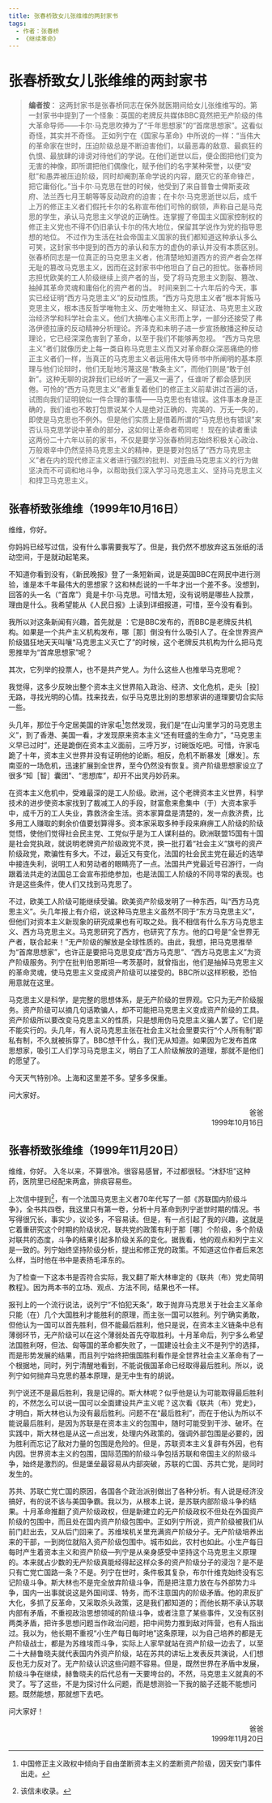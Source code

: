 ```yaml
---
title: 张春桥致女儿张维维的两封家书
tags:
  - 作者：张春桥
  - 《继续革命》
---
```


# 张春桥致女儿张维维的两封家书

> **编者按**：
> 这两封家书是张春桥同志在保外就医期间给女儿张维维写的。第一封家书中提到了一个怪象：英国的老牌反共媒体BBC竟然把无产阶级的伟大革命导师——卡尔·马克思吹捧为了“千年思想家”的“首席思想家”。这看似奇怪，其实并不奇怪。
> 正如列宁在《国家与革命》中所说的一样：“当伟大的革命家在世时，压迫阶级总是不断迫害他们，以最恶毒的敌意、最疯狂的仇恨、最放肆的诽谤对待他们的学说。在他们逝世以后，便企图把他们变为无害的神像，即所谓把他们偶像化，赋予他们的名字某种荣誉，以便“安慰”和愚弄被压迫阶级，同时却阉割革命学说的内容，磨灭它的革命锋芒，把它庸俗化。”当卡尔·马克思在世的时候，他受到了来自普鲁士俾斯麦政府、法兰西七月王朝等等反动政府的迫害；在卡尔·马克思逝世以后，成千上万的修正主义者们假托卡尔的名称宣布他们可怜的纲领，声称自己是马克思的学生，承认马克思主义学说的正确性。连掌握了帝国主义国家控制权的修正主义党也不得不仍旧承认卡尔的伟大地位，保留其学说作为党的指导思想的地位。
> 不过作为生活在社会帝国主义国家的我们都知道这种承认多么可笑，这封家书中提到的西方的承认和东方的虚伪的承认并没有本质区别。
> 张春桥同志是一位真正的马克思主义者，他清楚地知道西方的资产者会怎样无耻的篡改马克思主义，因而在这封家书中他坦白了自己的担忧。张春桥同志担忧欧美的工人阶级继续上资产者的当，受了将马克思主义割裂、篡改、抽掉其革命灵魂和庸俗化的资产者的当。
> 时间来到二十六年后的今天，事实已经证明“西方马克思主义”的反动性质。“西方马克思主义者”根本背叛马克思主义，根本违反哲学唯物主义、历史唯物主义、辩证法、马克思主义政治经济学和科学社会主义。他们大搞唯心主义形而上学，一部分还接受了弗洛伊德拉康的反动精神分析理论。齐泽克和未明子进一步宣扬散播这种反动理论，它已经深深危害到了革命，以至于我们不能够再忽视。
> “西方马克思主义”者们就像历史上每一类自称马克思主义而又对革命群众深恶痛绝的修正主义者们一样，当真正的马克思主义者运用伟大导师书中所阐明的基本原理与他们论辩时，他们无耻地污蔑这是“教条主义”，而他们则是“敢于创新”。这种无聊的说辞我们已经听了一遍又一遍了，任谁听了都会感到厌倦。可怜的“西方马克思主义”者重复着他们的修正主义前辈讲过百遍的话，试图向我们证明貌似一件合理的事情——马克思也有错误。这件事本身是正确的，我们谁也不敢打包票说某个人是绝对正确的、完美的、万无一失的，即使是马克思也不例外。但是他们实质上是借着所谓的“马克思也有错误”来否认马克思学说中革命的部分，这如何让革命者苟同呢！
> 现在的读者重读这两份二十六年以前的家书，不仅是要学习张春桥同志始终积极关心政治、万般艰辛中仍然坚持马克思主义的精神，更是要对包括了“西方马克思主义”者在内的现代修正主义者进行强烈的批判、对歪曲马克思主义的行为做坚决而不可调和地斗争，以帮助我们深入学习马克思主义、坚持马克思主义和捍卫马克思主义。

## 张春桥致张维维（1999年10月16日）

维维，你好。

你妈妈已经写过信，没有什么事需要我写了。但是，我仍然不想放弃这五张纸的活动空间，于是就动起笔来。

不知道你看到没有，《新民晚报》登了一条短新闻，说是英国BBC在网民中进行测验，谁是本千年最伟大的思想家？这和林彪说的一千年才出一个差不多。没想到，回答的头一名（“首席”）竟是卡尔·马克思。可惜太短，没有说明是哪些人投票，理由是什么。我希望能从《人民日报》上读到详细报道，可惜，至今没有看到。

我所以对这条新闻有兴趣，首先就是 ：它是BBC发布的，而BBC是老牌反共机构。如果是一个共产主义机构发布，哪［那］倒没有什么吸引人了。在全世界资产阶级猖狂地天天叫嚷“马克思主义灭亡了”的时候，这个老牌反共机构为什么把马克思推举为“首席思想家”呢？

其次，它列举的投票人，也不是共产党人。为什么这些人也推举马克思呢？

我觉得，这多少反映出整个资本主义世界陷入政治、经济、文化危机，走头［投］无路，寻找光明的心情。找来找去，似乎马克思比别的思想家讲的道理要切合实际一些。

头几年，那位于今定居美国的许家屯[^1]忽然发现，我们是“在山沟里学习的马克思主义”，到了香港、美国一看，才发现原来资本主义“还有旺盛的生命力”，“马克思主义早已过时”，还是跪倒在资本主义面前，三呼万岁，讨碗饭吃吧。可惜，许家屯跪了十年，资本主义世界并没有证明他的论断。相反，危机不断暴发［爆发］。东南亚的一场危机，迅速扩展到全世界，至今仍然没有恢复。资产阶级思想家设立了很多“知［智］囊团”、“思想库”，却开不出灵丹妙药来。

在资本主义危机中，受难最深的是工人阶级。欧洲，这个老牌资本主义世界，科学技术的进步使资本家找到了裁减工人的手段，财富愈来愈集中（于）大资本家手中，成千万的工人失业，靠救济金生活。资本家算盘是清楚的，发一点救济费，比多用工人赚取的剩余价值要划算得多。资本家采取多种手段来麻痹工人阶级的阶级觉悟，使他们觉得社会民主党、工党似乎是为工人谋利益的。欧洲联盟15国有十国是社会党执政，就说明老牌资产阶级政党不灵，换一批打着“社会主义”旗号的资产阶级政党，欺骗性有多大。不过，最近又有变化，法国的社会民主党在最近的选举中接连失利，说明工人和劳动者的眼睛亮了一点。法国共产党最近号召游行，一向跟着法共走的法国总工会宣布拒绝参加，也是法国工人阶级的不同寻常的表现。也许是这些条件，使人们又找到马克思了。

不过，欧美工人阶级可能继续受骗。欧美资产阶级发明了一种东西，叫“西方马克思主义”。头几年报上有介绍，说这种马克思主义虽然不同于“东方马克思主义”，但他们对资本主义新现象的研究成果也有可取之处。我不相信有什么东方马克思主义、西方马克思主义。马克思研究了西方，也研究了东方。他的口号是“全世界无产者，联合起来！”无产阶级的解放是全球性质的。由此，我想，把马克思推举为“首席思想家”，也许正是要把马克思变成“西方马克思”、“西方马克思主义”为资产阶级服务。列宁在批判伯恩斯坦—考茨基时，就曾指出，他们是抽掉马克思主义的革命灵魂，使马克思主义变成资产阶级可以接受的。BBC所以这样积极，恐怕用意就在这里。

马克思主义是科学，是完整的思想体系，是无产阶级的世界观。它只为无产阶级服务。资产阶级可以摘几句话欺骗人，却不可能把马克思主义变成资产阶级的工具。资产阶级所以要改变马克思主义的性质，只是想用伪马克思主义骗人罢了。它们是不能实行的。头几年，有人说马克思主张在社会主义社会里要实行“个人所有制”即私有制，不久就被拆穿了。BBC想干什么，我们无从知道。如果因为它发布首席思想家，吸引工人们学习马克思主义，明白了工人阶级解放的道理，那就不是他们的愿望了。

今天天气特别冷。上海和这里差不多。望多多保重。

问大家好。

<div style="text-align:right">爸爸</div>

<div style="text-align:right">1999年10月16日</div>

## 张春桥致张维维（1999年11月20日）

维维，你好。
入冬以来，不算很冷。很容易感冒，不过都很轻。“沐舒坦”这种药，医院里已经配来两盒，排痰容易些。

上次信中提到[^2]，有一个法国马克思主义者70年代写了一部《苏联国内阶级斗争》，全书共四卷，我这里只有第一卷，分析十月革命到列宁逝世时期的情况。书写得很冗长，事实少，议论多，不容易读。但是，有一点引起了我的兴趣，这就是它着重研究这个时期的阶级状况，联共党的政策有利于那［哪］个阶级，多个阶级对联共的态度，斗争的结果引起多阶级关系的变化。据我看，他的观点和列宁主义是一致的。列宁始终坚持阶级分析，提出和修正党的政策。不知道这位作者后来怎么样，当时他在书中是表扬毛泽东的。

为了检查一下这本书是否符合实际，我又翻了斯大林审定的《联共（布）党史简明教程》。因为两本书的立场、观点、方法不同，结果也不一样。

报刊上的一个流行说法，说列宁“不怕犯天条”，敢于抛弃马克思关于社会主义革命只能（在）几个大国胜利才能胜利的原理，而主张一国可以胜利。列宁确实勇敢，但他认为一国可以首先胜利，但不能最后胜利，他只是说，在资本主义链条中总有薄弱环节，无产阶级可以在这个薄弱处首先夺取胜利。十月革命后，列宁多么希望法国胜利呀，但法、匈等国的革命都失败了，一国建设社会主义不是列宁的选择，而是形势发展的结果，而且列宁始终把俄国胜利看作是全世界社会主义革命有了一个根据地，同时，列宁清醒地看到，不能说俄国革命已经取得最后胜利。所以，说列宁如何抛弃马克思的基本原理，是无中生有的胡说。

列宁说还不是最后胜利，我是记得的。斯大林呢？似乎他是认为可能取得最后胜利的，不然怎么可以说一国可以全面建设共产主义呢？这次看《联共（布）党史》，才明白，斯大林也认为没有最后胜利。问题不在“最后胜利”，而在于他认为所以不能说最后胜利，是因为苏联是在资本主义的包围中，随时可能受到干涉、破坏。在实践中，斯大林也是从这一点出发，处理内外政策的。强调外部包围是必要的，因为胜利而忘记了敌对力量的包围是危险的。但是，苏联资本主义复辟有外因，也有内因。世界资本主义的包围，国际范围的阶级斗争包括苏联和帝国主义的阶级斗争，始终是激烈的。但是堡垒最容易从内部突破，苏联的亡国、苏共亡党，是同时发生的。

苏共、苏联亡党亡国的原因，各国各个政治派别做出了各种分析。有人说是经济没搞好，有的说不该与美国争霸。我以为，从根本上说，是苏联内部阶级斗争的结果。十月革命推翻了资产阶级政权，但是新建立的无产阶级政权不但处在外国资产阶级的包围中，而且处在国内资产阶级包围中。正如列宁所说，资产阶级被我们从前门赶出去，又从后门回来了。苏维埃机关里充满资产阶级分子。无产阶级培养出来的干部，一到岗位就陷入资产阶级包围中。城市如此，农村也如此。小生产每日每时产生着资本主义和资产阶级—列宁是从亲身感受中坚持这个马克思主义原理的。本来就占少数的无产阶级真能经得起这样众多的资产阶级分子的浸泡？是不是只有亡党亡国路一条？不是。列宁在世时，条件极其复杂，布尔什维克始终没有忘记阶级斗争。斯大林也不是完全放弃阶级斗争，而是把注意力放在与外部势力斗争，国内一出事就说这是外国间谍、特务，而不注意国内的阶级矛盾。他的肃反扩大化，多抓了反革命，又采取杀头政策，这是我们都知道的；而他长期不承认苏联内部有矛盾，不重视政治思想领域的阶级斗争，或者注意了某些事件，又没有区别两类矛盾，把许多思想问题当作政治问题，把中间势力推到敌对阵营，也有人指出过。我以为，他长期不重视“小生产每日每时地”这条原理，以为自己培养的都是无产阶级战士，都是为苏维埃而斗争，实际上人家早就站在资产阶级一边去了，以至二十大赫鲁晓夫就代表国内外资产阶级，站在苏共的讲坛上发表反共演说，人们想反也无力反对了。无产阶级认识这些问题不容易。但是，既然世界在矛盾中发展，阶级斗争在继续，赫鲁晓夫的后代总有一天要垮台的。不然，马克思主义就真的不灵了。写了这些，不是为探讨什么问题，而是想测验一下我的脑子还能不能想问题。既然能想，那就想下去吧。

问大家好！

<div style="text-align:right">爸爸</div>

<div style="text-align:right">1999年11月20日</div>


[^1]: 中国修正主义政权中倾向于自由垄断资本主义的垄断资产阶级，因天安门事件出走。
    
[^2]: 该信未收录。
